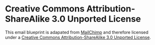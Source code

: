# Creative Commons Attribution-ShareAlike 3.0 Unported License

This email blueprint is adapated from [MailChimp](https://github.com/mailchimp/email-blueprints) and therefore licensed under a [Creative Commons Attribution-ShareAlike 3.0 Unported License](http://creativecommons.org/licenses/by-sa/3.0/).
